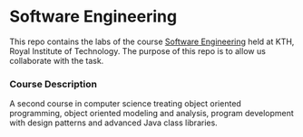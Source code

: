 # Software Engineering

This repo contains the labs of the course [Software Engineering](https://www.kth.se/student/kurser/kurs/DD2385?l=en) held at KTH, Royal Institute of Technology. The purpose of this repo is to allow us collaborate with the task.

### Course Description

A second course in computer science treating object oriented programming, object oriented modeling and analysis, program development with design patterns and advanced Java class libraries.